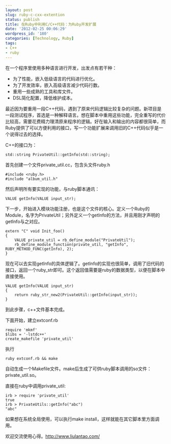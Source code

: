```yaml
---
layout: post
slug: ruby-c-cxx-extention
status: publish
title: 在Ruby中利用C/C++代码：为Ruby开发扩展
date: '2012-02-25 00:06:29'
wordpress_id: '180'
categories: [Technology, Ruby]
tags:
- C++
- ruby
---
```

在一个程序里使用多种语言进行开发，出发点有若干种：


+   为了性能，嵌入低级语言的代码进行优化。
+   为了开发效率，嵌入高级语言减少代码行数。
+   重用一些成熟的工具和库文件。
+   DSL简化配置，降低维护成本。


最近因为要重用一段C++代码，遇到了原来代码逻辑比较复杂的问题。新项目是一段测试程序，首选是一种解释语言。想在脚本中重用这些功能，完全重写的代价比较高，需要花费精力理清原来程序的逻辑。好在输入和输出的内容都很简单，而Ruby提供了可以方便利用的接口，写一个功能扩展来调用旧的C++代码似乎是一个说得过去的选择。

C++的接口为：

    std::string PrivateUtil::getInfo(std::string);

首先创建一个文件private_util.cc，包含头文件ruby.h

    #include <ruby.h>
    #include "album_util.h"

然后声明所有要实现的功能，与ruby脚本通讯：

    VALUE getInfo(VALUE input_str);

下一步，开始进入模块功能注册，也是这个文件的核心。定义一个Ruby的Module，名字为PrivateUtil；另外定义一个getInfo的方法，并且用刚才声明的getInfo与之对应。

    extern "C" void Init_foo()
    {
        VALUE private_util = rb_define_module("PrivateUtil");
        rb_define_module_function(private_util, "getInfo", RUBY_METHOD_FUNC(getInfo), 2);
    }

现在可以去实现getInfo的具体逻辑了。getInfo的实现也很简单，调用了旧代码的接口，返回一个ruby_str即可。这个返回值需要是ruby的数据类型，以便在脚本中直接使用。

    VALUE getInfo(VALUE input_str)
    {
        return ruby_str_new2(PrivateUtil::getInfo(input_str));
    }

到此步骤，c++文件基本完成。

下面开始，建立extconf.rb

    require 'mkmf'
    $libs = '-lstdc++'
    create_makefile 'private_util'

执行

    ruby extconf.rb && make

自动生成一个Makefile文件。make后生成了可供ruby脚本调用的so文件：private_util.so。

直接在ruby中调用private_util:

    irb > require 'private_util'
    true
    irb > PrivateUtils::getInfo("abc")
    "abc"

如果想在系统全局使用，可以执行make install，这样就能在其它脚本里方面调用。

欢迎交流使用心得。http://www.liulantao.com/
